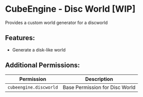 # CubeEngine - Disc World [WIP]
Provides a custom world generator for a discworld

## Features:
 - Generate a disk-like world

## Additional Permissions:

| Permission | Description |
| --- | --- |
| `cubeengine.discworld` | Base Permission for Disc World |
